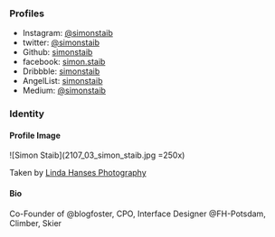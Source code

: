 ### Profiles

* Instagram: [@simonstaib](https://www.instagram.com/simonstaib/)
* twitter: [@simonstaib](https://twitter.com/simonstaib)
* Github: [simonstaib](https://github.com/simonstaib)
* facebook: [simon.staib](https://www.facebook.com/simon.staib)
* Dribbble: [simonstaib](https://dribbble.com/simonstaib)
* AngelList: [simonstaib](https://angel.co/simon-staib)
* Medium: [@simonstaib](https://medium.com/@simonstaib)


### Identity 

#### Profile Image

![Simon Staib](2107_03_simon_staib.jpg =250x)

Taken by [Linda Hanses Photography](https://www.facebook.com/pg/lindahansesphotography/)

#### Bio

Co-Founder of @blogfoster, CPO, Interface Designer @FH-Potsdam, Climber, Skier